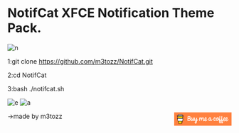 # NotifCat XFCE Notification Theme Pack.


![n](https://user-images.githubusercontent.com/79897762/235468495-fda40073-cb0d-4f6c-95bc-b20921edfba0.png)

1:git clone https://github.com/m3tozz/NotifCat.git 

2:cd NotifCat 

3:bash ./notifcat.sh

![e](https://user-images.githubusercontent.com/79897762/235470245-91aa694a-f3f7-476c-8632-7609300bec75.png)
![a](https://user-images.githubusercontent.com/79897762/235471983-c7ad69a0-576a-471e-95e7-034ac9336824.png)
 
→made by m3tozz
<a href="https://www.buymeacoffee.com/m3tozz" target="_blank" ><img src="https://raw.githubusercontent.com/E343IO/stuff/main/default-orange.webp" align="right"  width="129"></a>
